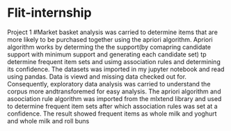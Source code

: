 # Flit-internship
Project 1
#Market basket analysis was carried to determine items that are more likely to be purchased together using the apriori algorithm. Apriori algorithm works by determing the the support(by
comapring candidate support with minimum support and generating each candidate set) tp determine frequent item sets and usimg association rules and determining its confidence.
The datasets was  imported in my jupyter notebook and read using pandas. Data is viewd and missing data checked out for. Consequently, exploratory data analysis was carried to understand the 
corpus more andtransforemed for easy analysis. 
The apriori algorithm and asoociation rule algorithm was imported from the mlxtend library and used to determine frequent item sets after which association rules was set at a confidence. 
The result showed frequent items as whole milk and yoghurt and whole milk and roll buns
